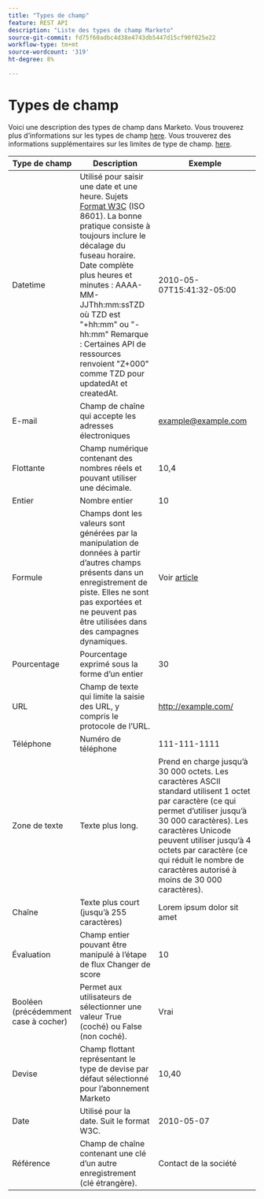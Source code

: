 ```yaml
---
title: "Types de champ"
feature: REST API
description: "Liste des types de champ Marketo"
source-git-commit: fd75f60adbc4d38e4743db5447d15cf90f025e22
workflow-type: tm+mt
source-wordcount: '319'
ht-degree: 8%

---
```



# Types de champ

Voici une description des types de champ dans Marketo. Vous trouverez plus d’informations sur les types de champ [here](https://experienceleague.adobe.com/en/docs/marketo/using/product-docs/administration/field-management/custom-field-type-glossary). Vous trouverez des informations supplémentaires sur les limites de type de champ. [here](https://nation.marketo.com/t5/knowledgebase/tkb-p/support_solutions-documents).

| Type de champ | Description | Exemple |
| --- | --- | --- |
| Datetime | Utilisé pour saisir une date et une heure. Sujets [Format W3C](https://www.w3.org/TR/NOTE-datetime) (ISO 8601). La bonne pratique consiste à toujours inclure le décalage du fuseau horaire. Date complète plus heures et minutes : AAAA-MM-JJThh:mm:ssTZD où TZD est &quot;+hh:mm&quot; ou &quot;-hh:mm&quot; Remarque : Certaines API de ressources renvoient &quot;Z+000&quot; comme TZD pour updatedAt et createdAt. | 2010-05-07T15:41:32-05:00 |
| E-mail | Champ de chaîne qui accepte les adresses électroniques | example@example.com |
| Flottante | Champ numérique contenant des nombres réels et pouvant utiliser une décimale. | 10,4 |
| Entier | Nombre entier | 10 |
| Formule | Champs dont les valeurs sont générées par la manipulation de données à partir d’autres champs présents dans un enregistrement de piste. Elles ne sont pas exportées et ne peuvent pas être utilisées dans des campagnes dynamiques. | Voir [article](https://experienceleague.adobe.com/en/docs/marketo/using/product-docs/administration/field-management/create-and-use-a-concatenated-string-formula-field) |
| Pourcentage | Pourcentage exprimé sous la forme d’un entier | 30 |
| URL | Champ de texte qui limite la saisie des URL, y compris le protocole de l’URL. | http://example.com/ |
| Téléphone | Numéro de téléphone | 111-111-1111 |
| Zone de texte | Texte plus long. | Prend en charge jusqu’à 30 000 octets. Les caractères ASCII standard utilisent 1 octet par caractère (ce qui permet d’utiliser jusqu’à 30 000 caractères). Les caractères Unicode peuvent utiliser jusqu’à 4 octets par caractère (ce qui réduit le nombre de caractères autorisé à moins de 30 000 caractères). |
| Chaîne | Texte plus court (jusqu’à 255 caractères) | Lorem ipsum dolor sit amet |
| Évaluation | Champ entier pouvant être manipulé à l’étape de flux Changer de score | 10 |
| Booléen (précédemment case à cocher) | Permet aux utilisateurs de sélectionner une valeur True (coché) ou False (non coché). | Vrai |
| Devise | Champ flottant représentant le type de devise par défaut sélectionné pour l’abonnement Marketo | 10,40 |
| Date | Utilisé pour la date. Suit le format W3C. | 2010-05-07 |
| Référence | Champ de chaîne contenant une clé d’un autre enregistrement (clé étrangère). | Contact de la société |
